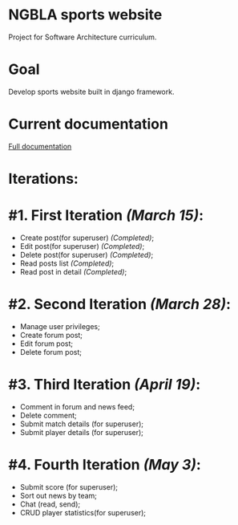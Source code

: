 # NGBLA sports website

Project for Software Architecture curriculum.

Goal
=================
Develop sports website built in django framework.

Current documentation
=================
[Full documentation](https://github.com/malukasrokas/sports-site/blob/master/docs/documentation.pdf)

Iterations:
=================
#1. First Iteration *(March 15)*:
=================
* Create post(for superuser) *(Completed)*;
* Edit post(for superuser) *(Completed)*;
* Delete post(for superuser) *(Completed)*;
* Read posts list *(Completed)*;
* Read post in detail *(Completed)*;

#2. Second Iteration *(March 28)*: 
=================
* Manage user privileges;
* Create forum post;
* Edit forum post;
* Delete forum post;

#3. Third Iteration *(April 19)*:
=================
* Comment in forum and news feed;
* Delete comment;
* Submit match details (for superuser);
* Submit player details (for superuser);

#4. Fourth Iteration *(May 3)*:
=================
* Submit score (for superuser);
* Sort out news by team;
* Chat (read, send);
* CRUD player statistics(for superuser);
